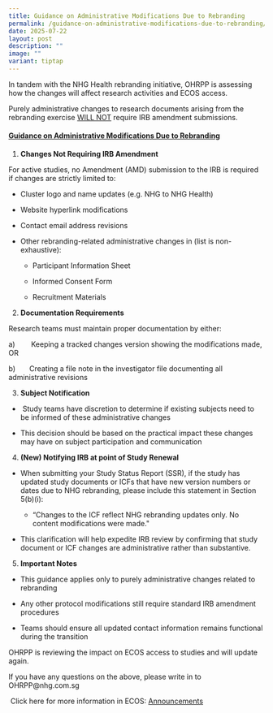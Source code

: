 ```yaml
---
title: Guidance on Administrative Modifications Due to Rebranding
permalink: /guidance-on-administrative-modifications-due-to-rebranding/
date: 2025-07-22
layout: post
description: ""
image: ""
variant: tiptap
---
```

<p>In tandem with the NHG Health rebranding initiative, OHRPP is assessing
how the changes will affect research activities and ECOS access.</p>
<p>Purely administrative changes to research documents arising from the rebranding
exercise <u>WILL NOT</u> require IRB amendment submissions.</p>
<p></p>
<h4><strong><u>Guidance on Administrative Modifications Due to Rebranding</u></strong></h4>
<ol data-tight="true" class="tight">
<li>
<p><strong>Changes Not Requiring IRB Amendment</strong>
</p>
</li>
</ol>
<p>For active studies, no Amendment (AMD) submission to the IRB is required
if changes are strictly limited to:</p>
<ul data-tight="true" class="tight">
<li>
<p>Cluster logo and name updates (e.g. NHG to NHG Health)</p>
</li>
<li>
<p>Website hyperlink modifications</p>
</li>
<li>
<p>Contact email address revisions</p>
</li>
<li>
<p>Other rebranding-related administrative changes in (list is non-exhaustive):</p>
<ul data-tight="true" class="tight">
<li>
<p>Participant Information Sheet</p>
</li>
<li>
<p>Informed Consent Form</p>
</li>
<li>
<p>Recruitment Materials</p>
</li>
</ul>
</li>
</ul>
<p></p>
<ol start="2" data-tight="true" class="tight">
<li>
<p><strong>Documentation Requirements</strong>
</p>
</li>
</ol>
<p>Research teams must maintain proper documentation by either:</p>
<p>a)&nbsp;&nbsp;&nbsp;&nbsp;&nbsp;&nbsp;&nbsp; Keeping a tracked changes
version showing the modifications made, OR</p>
<p>b)&nbsp;&nbsp;&nbsp;&nbsp;&nbsp;&nbsp; Creating a file note in the investigator
file documenting all administrative revisions</p>
<p></p>
<ol start="3" data-tight="true" class="tight">
<li>
<p><strong>Subject Notification</strong>
</p>
</li>
</ol>
<ul data-tight="true" class="tight">
<li>
<p>&nbsp;Study teams have discretion to determine if existing subjects need
to be informed of these administrative changes</p>
</li>
<li>
<p>This decision should be based on the practical impact these changes may
have on subject participation and communication</p>
</li>
</ul>
<p></p>
<ol start="4" data-tight="true" class="tight">
<li>
<p><strong>(New) Notifying IRB at point of Study Renewal</strong>
</p>
</li>
</ol>
<ul data-tight="true" class="tight">
<li>
<p>When submitting your Study Status Report (SSR), if the study has updated
study documents or ICFs that have new version numbers or dates due to NHG
rebranding, please include this statement in Section 5(b)(i):</p>
<ul data-tight="true" class="tight">
<li>
<p>“Changes to the ICF reflect NHG rebranding updates only. No content modifications
were made."</p>
</li>
</ul>
</li>
</ul>
<ul data-tight="true" class="tight">
<li>
<p>This clarification will help expedite IRB review by confirming that study
document or ICF changes are administrative rather than substantive.</p>
</li>
</ul>
<p></p>
<ol start="5" data-tight="true" class="tight">
<li>
<p><strong>Important Notes</strong>
</p>
</li>
</ol>
<ul data-tight="true" class="tight">
<li>
<p>This guidance applies only to purely administrative changes related to
rebranding</p>
</li>
<li>
<p>Any other protocol modifications still require standard IRB amendment
procedures</p>
</li>
<li>
<p>Teams should ensure all updated contact information remains functional
during the transition</p>
</li>
</ul>
<p>OHRPP is reviewing the impact on ECOS access to studies and will update
again.</p>
<p>If you have any questions on the above, please write in to <a rel="noopener noreferrer nofollow" target="_blank">OHRPP@nhg.com.sg</a>
</p>
<p>&nbsp;Click here for more information in ECOS: <a href="https://ecossupport.gri.nhg.com.sg/newsroom/announcements/" rel="noopener noreferrer nofollow" target="_blank">Announcements</a>
</p>